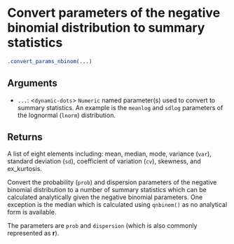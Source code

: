 # Convert parameters of the negative binomial distribution to summary statistics

```r
.convert_params_nbinom(...)
```

## Arguments

- `...`: <`dynamic-dots`> `Numeric` named parameter(s) used to convert to summary statistics. An example is the `meanlog` and `sdlog` parameters of the lognormal (`lnorm`) distribution.

## Returns

A list of eight elements including: mean, median, mode, variance (`var`), standard deviation (`sd`), coefficient of variation (`cv`), skewness, and ex_kurtosis.

Convert the probability (`prob`) and dispersion parameters of the negative binomial distribution to a number of summary statistics which can be calculated analytically given the negative binomial parameters. One exception is the median which is calculated using `qnbinom()` as no analytical form is available.

The parameters are `prob` and `dispersion` (which is also commonly represented as **r**).
